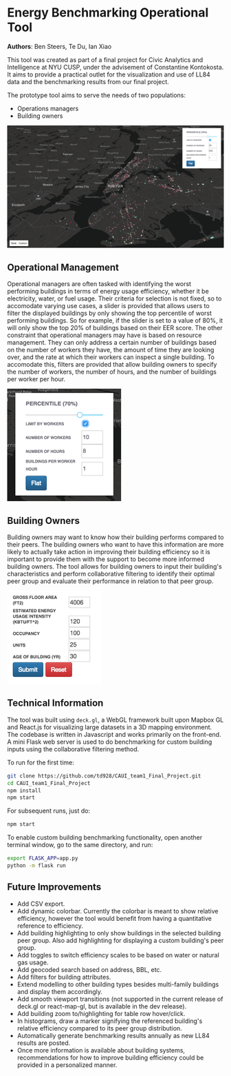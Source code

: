 # Energy Benchmarking Operational Tool
**Authors**: Ben Steers, Te Du, Ian Xiao

This tool was created as part of a final project for Civic Analytics and Intelligence at NYU CUSP, under the advisement of Constantine Kontokosta. It aims to provide a practical outlet for the visualization and use of LL84 data and the benchmarking results from our final project.

The prototype tool aims to serve the needs of two populations:
* Operations managers
* Building owners

![Screenshot of Dashboard](dashboard.png)

## Operational Management
Operational managers are often tasked with identifying the worst performing buildings in terms of energy usage efficiency, whether it be electricity, water, or fuel usage. Their criteria for selection is not fixed, so to accomodate varying use cases, a slider is provided that allows users to filter the displayed buildings by only showing the top percentile of worst performing buildings. So for example, if the slider is set to a value of 80%, it will only show the top 20% of buildings based on their EER score. The other constraint that operational managers may have is based on resource management. They can only address a certain number of buildings based on the number of workers they have, the amount of time they are looking over, and the rate at which their workers can inspect a single building. To accomodate this, filters are provided that allow building owners to specify the number of workers, the number of hours, and the number of buildings per worker per hour.

![Screenshot of Operations Control Panel](control-panel.png)

## Building Owners
Building owners may want to know how their building performs compared to their peers. The building owners who want to have this information are more likely to actually take action in improving their building efficiency so it is important to provide them with the support to become more informed building owners. The tool allows for building owners to input their building's characteristics and perform collaborative filtering to identify their optimal peer group and evaluate their performance in relation to that peer group.

![Screenshot of Dashboard](custom-building-form.png)

## Technical Information
The tool was built using `deck.gl`, a WebGL framework built upon Mapbox GL and React.js for visualizing large datasets in a 3D mapping environment. The codebase is written in Javascript and works primarily on the front-end. A mini Flask web server is used to do benchmarking for custom building inputs using the collaborative filtering method. 

To run for the first time:
```bash
git clone https://github.com/td928/CAUI_team1_Final_Project.git
cd CAUI_team1_Final_Project
npm install
npm start
```

For subsequent runs, just do:
```bash
npm start
```

To enable custom building benchmarking functionality, open another terminal window, go to the same directory, and run:
```bash
export FLASK_APP=app.py
python -m flask run
```


## Future Improvements
* Add CSV export.
* Add dynamic colorbar. Currently the colorbar is meant to show relative efficiency, however the tool would benefit from having a quantitative reference to efficiency.
* Add building highlighting to only show buildings in the selected building peer group. Also add highlighting for displaying a custom building's peer group.
* Add toggles to switch efficiency scales to be based on water or natural gas usage.
* Add geocoded search based on address, BBL, etc.
* Add filters for building attributes.
* Extend modelling to other building types besides multi-family buildings and display them accordingly.
* Add smooth viewport transitions (not supported in the current release of deck.gl or react-map-gl, but is available in the dev release).
* Add building zoom to/highlighting for table row hover/click.
* In histograms, draw a marker signifying the referenced building's relative efficiency compared to its peer group distribution.
* Automatically generate benchmarking results annually as new LL84 results are posted.
* Once more information is available about building systems, recommendations for how to improve building efficiency could be provided in a personalized manner.

